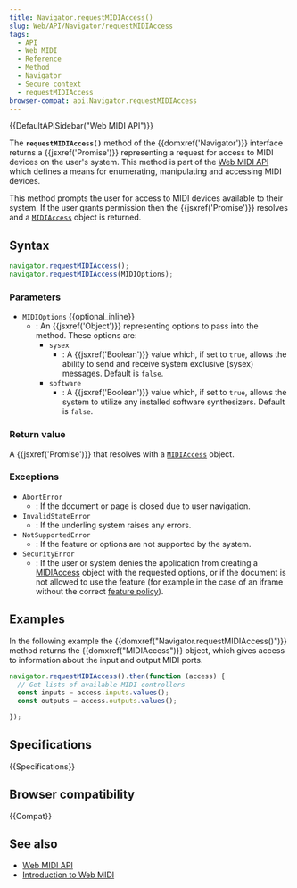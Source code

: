 ```yaml
---
title: Navigator.requestMIDIAccess()
slug: Web/API/Navigator/requestMIDIAccess
tags:
  - API
  - Web MIDI
  - Reference
  - Method
  - Navigator
  - Secure context
  - requestMIDIAccess
browser-compat: api.Navigator.requestMIDIAccess
---
```


{{DefaultAPISidebar("Web MIDI API")}}

The **`requestMIDIAccess()`** method of the {{domxref('Navigator')}} interface
returns a {{jsxref('Promise')}} representing a request for access to MIDI devices on the user's system. This method is part of the [Web MIDI API](/en-US/docs/Web/API/Web_MIDI_API) which defines a means for enumerating, manipulating and accessing MIDI devices.

This method prompts the user for access to MIDI devices available to their system. If the user grants permission then the {{jsxref('Promise')}} resolves and a [`MIDIAccess`](/en-US/docs/Web/API/MIDIAccess) object is returned.

## Syntax

```js
navigator.requestMIDIAccess();
navigator.requestMIDIAccess(MIDIOptions);
```

### Parameters

- `MIDIOptions` {{optional_inline}}
  - : An {{jsxref('Object')}} representing options to pass into the method. These options are:
    - `sysex`
      - : A {{jsxref('Boolean')}} value which, if set to `true`, allows the ability to send and receive system exclusive (sysex) messages. Default is `false`.
    - `software`
      - : A {{jsxref('Boolean')}} value which, if set to `true`, allows the system to utilize any installed software synthesizers. Default is `false`.

### Return value

A {{jsxref('Promise')}} that resolves with a [`MIDIAccess`](/en-US/docs/Web/API/MIDIAccess) object.

### Exceptions

- `AbortError`
  - : If the document or page is closed due to user navigation.
- `InvalidStateError`
  - : If the underling system raises any errors.
- `NotSupportedError`
  - : If the feature or options are not supported by the system.
- `SecurityError`
  - : If the user or system denies the application from creating a [MIDIAccess](/en-US/docs/Web/API/MIDIAccess) object with the requested options, or if the document is not allowed to use the feature (for example in the case of an iframe without the correct [feature policy](/en-US/docs/Web/HTTP/Feature_Policy)).

## Examples

In the following example the {{domxref("Navigator.requestMIDIAccess()")}} method returns the {{domxref("MIDIAccess")}} object, which gives access to information about the input and output MIDI ports.

```js
navigator.requestMIDIAccess().then(function (access) {
  // Get lists of available MIDI controllers
  const inputs = access.inputs.values();
  const outputs = access.outputs.values();

});
```

## Specifications

{{Specifications}}

## Browser compatibility

{{Compat}}

## See also

- [Web MIDI API](https://developer.mozilla.org/en-US/docs/Web/API/Web_MIDI_API)
- [Introduction to Web MIDI](https://code.tutsplus.com/tutorials/introduction-to-web-midi--cms-25220)
